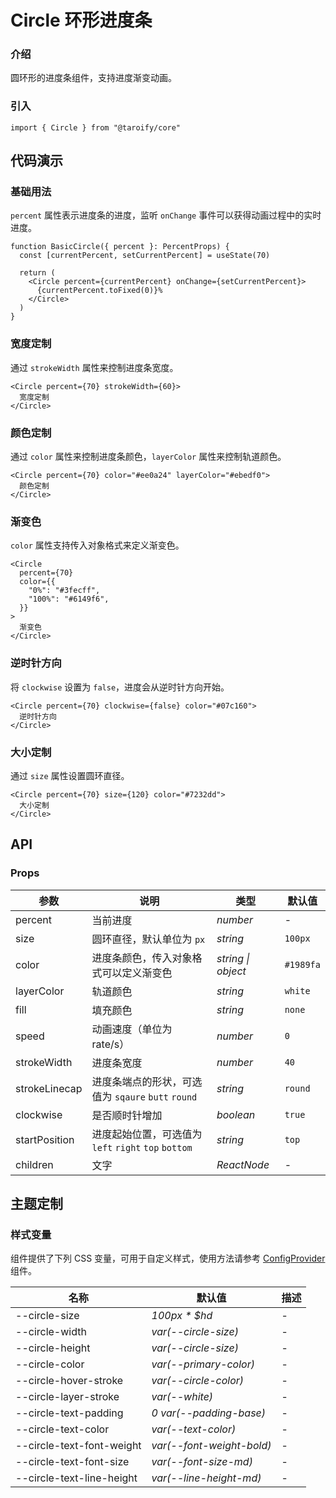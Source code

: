 # Circle 环形进度条

### 介绍

圆环形的进度条组件，支持进度渐变动画。

### 引入

```tsx
import { Circle } from "@taroify/core"
```

## 代码演示

### 基础用法

`percent` 属性表示进度条的进度，监听 `onChange` 事件可以获得动画过程中的实时进度。

```tsx
function BasicCircle({ percent }: PercentProps) {
  const [currentPercent, setCurrentPercent] = useState(70)

  return (
    <Circle percent={currentPercent} onChange={setCurrentPercent}>
      {currentPercent.toFixed(0)}%
    </Circle>
  )
}
```

### 宽度定制

通过 `strokeWidth` 属性来控制进度条宽度。

```tsx
<Circle percent={70} strokeWidth={60}>
  宽度定制
</Circle>
```

### 颜色定制

通过 `color` 属性来控制进度条颜色，`layerColor` 属性来控制轨道颜色。

```tsx
<Circle percent={70} color="#ee0a24" layerColor="#ebedf0">
  颜色定制
</Circle>
```

### 渐变色

`color` 属性支持传入对象格式来定义渐变色。

```tsx
<Circle
  percent={70}
  color={{
    "0%": "#3fecff",
    "100%": "#6149f6",
  }}
>
  渐变色
</Circle>
```

### 逆时针方向

将 `clockwise` 设置为 `false`，进度会从逆时针方向开始。

```tsx
<Circle percent={70} clockwise={false} color="#07c160">
  逆时针方向
</Circle>
```

### 大小定制

通过 `size` 属性设置圆环直径。

```tsx
<Circle percent={70} size={120} color="#7232dd">
  大小定制
</Circle>
```

## API

### Props

| 参数 | 说明 | 类型 | 默认值 |
| --- | --- | --- | --- |
| percent | 当前进度 | _number_ | - |
| size | 圆环直径，默认单位为 `px` | _string_ | `100px` |
| color | 进度条颜色，传入对象格式可以定义渐变色 | _string \| object_ | `#1989fa` |
| layerColor | 轨道颜色 | _string_ | `white` |
| fill | 填充颜色 | _string_ | `none` |
| speed | 动画速度（单位为 rate/s） | _number_ | `0` |
| strokeWidth | 进度条宽度 | _number_ | `40` |
| strokeLinecap | 进度条端点的形状，可选值为 `sqaure` `butt` `round`| _string_ | `round` |
| clockwise | 是否顺时针增加 | _boolean_ | `true` |
| startPosition | 进度起始位置，可选值为 `left` `right` `top` `bottom` | _string_ | `top` |
| children | 文字 | _ReactNode_ | - |

## 主题定制

### 样式变量

组件提供了下列 CSS 变量，可用于自定义样式，使用方法请参考 [ConfigProvider](/components/config-provider/) 组件。

| 名称                        | 默认值                       | 描述  |
|---------------------------|---------------------------|-----|
| --circle-size             | _100px * $hd_             | -   |
| --circle-width            | _var(--circle-size)_      | -   |
| --circle-height           | _var(--circle-size)_      | -   |
| --circle-color            | _var(--primary-color)_    | -   |
| --circle-hover-stroke     | _var(--circle-color)_     | -   |
| --circle-layer-stroke     | _var(--white)_            | -   |
| --circle-text-padding     | _0 var(--padding-base)_   | -   |
| --circle-text-color       | _var(--text-color)_       | -   |
| --circle-text-font-weight | _var(--font-weight-bold)_ | -   |
| --circle-text-font-size   | _var(--font-size-md)_     | -   |
| --circle-text-line-height | _var(--line-height-md)_   | -   |
